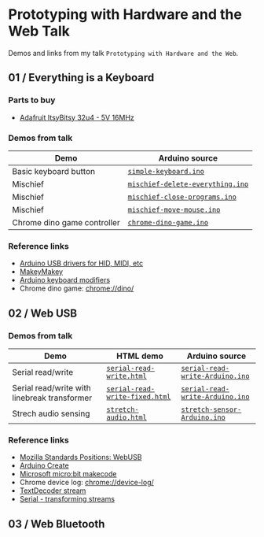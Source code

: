 # Prototyping with Hardware and the Web Talk

Demos and links from my talk `Prototyping with Hardware and the Web`.

## 01 / Everything is a Keyboard

### Parts to buy

+ [Adafruit ItsyBitsy 32u4 - 5V 16MHz](https://www.adafruit.com/product/3677 
)

### Demos from talk

| Demo | Arduino source |
| --- | --- |
| Basic keyboard button | [`simple-keyboard.ino`](https://raw.githubusercontent.com/Interaction-Magic/prototyping-hardware-web-talk/main/01_Keyboard/simple-keyboard/simple-keyboard.ino) |
| Mischief | [`mischief-delete-everything.ino`](https://raw.githubusercontent.com/Interaction-Magic/prototyping-hardware-web-talk/main/01_Keyboard/mischief-delete-everything/mischief-delete-everything.ino) |
| Mischief | [`mischief-close-programs.ino`](https://raw.githubusercontent.com/Interaction-Magic/prototyping-hardware-web-talk/main/01_Keyboard/mischief-close-programs/mischief-close-programs.ino) |
| Mischief | [`mischief-move-mouse.ino`](https://raw.githubusercontent.com/Interaction-Magic/prototyping-hardware-web-talk/main/01_Keyboard/mischief-move-mouse/mischief-move-mouse.ino) |
| Chrome dino game controller | [`chrome-dino-game.ino`](https://raw.githubusercontent.com/Interaction-Magic/prototyping-hardware-web-talk/main/01_Keyboard/chrome-dino-game/chrome-dino-game.ino) |

### Reference links

+ [Arduino USB drivers for HID, MIDI, etc](https://github.com/adafruit/Adafruit_TinyUSB_Arduino)
+ [MakeyMakey](https://makeymakey.com/)
+ [Arduino keyboard modifiers](https://www.arduino.cc/reference/en/language/functions/usb/keyboard/keyboardmodifiers/)
+ Chrome dino game: [chrome://dino/](chrome://dino/)



## 02 / Web USB

### Demos from talk

| Demo | HTML demo | Arduino source |
| --- | --- | --- |
| Serial read/write | [`serial-read-write.html`](https://interaction-magic.github.io/prototyping-hardware-web-talk/02_Web_USB/serial-read-write/serial-read-write.html) | [`serial-read-write-Arduino.ino`](https://raw.githubusercontent.com/Interaction-Magic/prototyping-hardware-web-talk/main/02_Web_USB/serial-read-write-Arduino/serial-read-write-Arduino.ino) |
| Serial read/write with linebreak transformer | [`serial-read-write-fixed.html`](https://interaction-magic.github.io/prototyping-hardware-web-talk/02_Web_USB/serial-read-write/serial-read-write-fixed.html) | [`serial-read-write-Arduino.ino`](https://raw.githubusercontent.com/Interaction-Magic/prototyping-hardware-web-talk/main/02_Web_USB/serial-read-write-Arduino/serial-read-write-Arduino.ino) |
| Strech audio sensing | [`stretch-audio.html`](https://interaction-magic.github.io/prototyping-hardware-web-talk/02_Web_USB/stretch-audio/stretch-audio.html) | [`stretch-sensor-Arduino.ino`](https://raw.githubusercontent.com/Interaction-Magic/prototyping-hardware-web-talk/main/02_Web_USB/stretch-sensor-Arduino/stretch-sensor-Arduino.ino) |

### Reference links

+ [Mozilla Standards Positions: WebUSB](https://mozilla.github.io/standards-positions/#webusb)
+ [Arduino Create](https://create.arduino.cc/editor)
+ [Microsoft micro:bit makecode](https://makecode.microbit.org/)
+ Chrome device log: [chrome://device-log/](chrome://device-log/)
+ [TextDecoder stream](https://developer.mozilla.org/en-US/docs/Web/API/TextDecoderStream)
+ [Serial - transforming streams](https://developer.chrome.com/articles/serial/#transforming-streams)

## 03 / Web Bluetooth